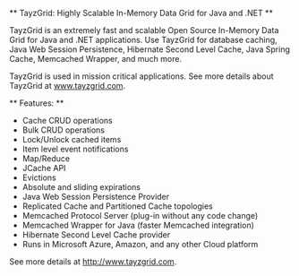 ** TayzGrid: Highly Scalable In-Memory Data Grid for Java and .NET **

TayzGrid is an extremely fast and scalable Open Source In-Memory Data Grid for Java and .NET applications. Use TayzGrid for database caching, Java Web Session Persistence, Hibernate Second Level Cache, Java Spring Cache, Memcached Wrapper, and much more.

TayzGrid is used in mission critical applications. See more details about TayzGrid at www.tayzgrid.com.

** Features: **

-	Cache CRUD operations
-	Bulk CRUD operations
-	Lock/Unlock cached items
-	Item level event notifications
-	Map/Reduce 
-	JCache API
-	Evictions
-	Absolute and sliding expirations
-	Java Web Session Persistence Provider
-	Replicated Cache and Partitioned Cache topologies
-	Memcached Protocol Server (plug-in without any code change)
-	Memcached Wrapper for Java (faster Memcached integration)
-	Hibernate Second Level Cache provider
-	Runs in Microsoft Azure, Amazon, and any other Cloud platform

See more details at http://www.tayzgrid.com.
